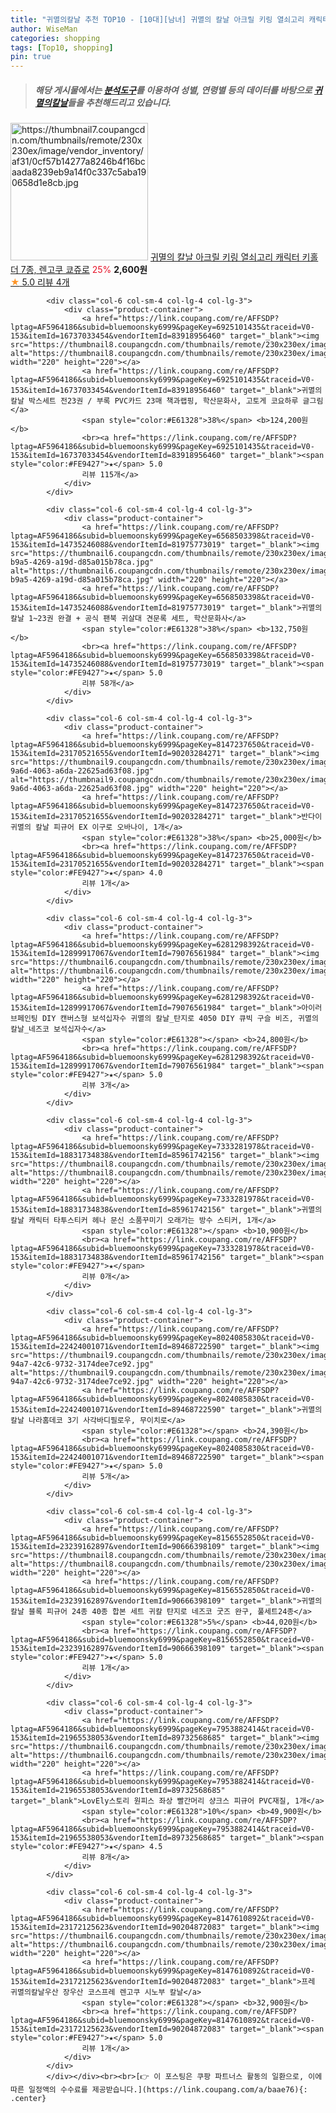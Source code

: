 ```yaml
---
title: "귀멸의칼날 추천 TOP10 - [10대][남녀] 귀멸의 칼날 아크릴 키링 열쇠고리 캐릭터 키홀더 7종, 렌고쿠 쿄쥬로"
author: WiseMan
categories: shopping
tags: [Top10, shopping]
pin: true
---
```


> ##### 해당 게시물에서는 [**분석도구**](https://itemscout.io/)를 이용하여 **성별**, **연령별** 등의 데이터를 바탕으로 [**귀멸의칼날**](https://link.coupang.com/a/baae76)들을 추천해드리고 있습니다.
<div class="container"><div class="row">
            <div class="col-6 col-sm-4 col-lg-4 col-lg-3">
                <div class="product-container">
                    <a href="https://link.coupang.com/re/AFFSDP?lptag=AF5964186&subid=bluemoonsky6999&pageKey=7894791816&traceid=V0-153&itemId=21623001602&vendorItemId=88674040285" target="_blank"><img src="https://thumbnail7.coupangcdn.com/thumbnails/remote/230x230ex/image/vendor_inventory/af31/0cf57b14277a8246b4f16bcaada8239eb9a14f0c337c5aba190658d1e8cb.jpg" alt="https://thumbnail7.coupangcdn.com/thumbnails/remote/230x230ex/image/vendor_inventory/af31/0cf57b14277a8246b4f16bcaada8239eb9a14f0c337c5aba190658d1e8cb.jpg" width="220" height="220"></a>
                    <a href="https://link.coupang.com/re/AFFSDP?lptag=AF5964186&subid=bluemoonsky6999&pageKey=7894791816&traceid=V0-153&itemId=21623001602&vendorItemId=88674040285" target="_blank">귀멸의 칼날 아크릴 키링 열쇠고리 캐릭터 키홀더 7종, 렌고쿠 쿄쥬로</a>
                    <span style="color:#E61328">25%</span> <b>2,600원</b>
                    <br><a href="https://link.coupang.com/re/AFFSDP?lptag=AF5964186&subid=bluemoonsky6999&pageKey=7894791816&traceid=V0-153&itemId=21623001602&vendorItemId=88674040285" target="_blank"><span style="color:#FE9427">★</span> 5.0
                    리뷰 4개</a>
                </div>
            </div>
            
            <div class="col-6 col-sm-4 col-lg-4 col-lg-3">
                <div class="product-container">
                    <a href="https://link.coupang.com/re/AFFSDP?lptag=AF5964186&subid=bluemoonsky6999&pageKey=6925101435&traceid=V0-153&itemId=16737033454&vendorItemId=83918956460" target="_blank"><img src="https://thumbnail8.coupangcdn.com/thumbnails/remote/230x230ex/image/vendor_inventory/149f/e6d352362b77f4a488d80a0d862aa5d9c86a8a6688bdb8fe9ba035c906e4.jpg" alt="https://thumbnail8.coupangcdn.com/thumbnails/remote/230x230ex/image/vendor_inventory/149f/e6d352362b77f4a488d80a0d862aa5d9c86a8a6688bdb8fe9ba035c906e4.jpg" width="220" height="220"></a>
                    <a href="https://link.coupang.com/re/AFFSDP?lptag=AF5964186&subid=bluemoonsky6999&pageKey=6925101435&traceid=V0-153&itemId=16737033454&vendorItemId=83918956460" target="_blank">귀멸의 칼날 박스세트 전23권 / 부록 PVC카드 23매 책과랩핑, 학산문화사, 고토게 코요하루 글그림</a>
                    <span style="color:#E61328">38%</span> <b>124,200원</b>
                    <br><a href="https://link.coupang.com/re/AFFSDP?lptag=AF5964186&subid=bluemoonsky6999&pageKey=6925101435&traceid=V0-153&itemId=16737033454&vendorItemId=83918956460" target="_blank"><span style="color:#FE9427">★</span> 5.0
                    리뷰 115개</a>
                </div>
            </div>
            
            <div class="col-6 col-sm-4 col-lg-4 col-lg-3">
                <div class="product-container">
                    <a href="https://link.coupang.com/re/AFFSDP?lptag=AF5964186&subid=bluemoonsky6999&pageKey=6568503398&traceid=V0-153&itemId=14735246088&vendorItemId=81975773019" target="_blank"><img src="https://thumbnail6.coupangcdn.com/thumbnails/remote/230x230ex/image/retail/images/2022/06/08/17/9/1b5f2a23-b9a5-4269-a19d-d85a015b78ca.jpg" alt="https://thumbnail6.coupangcdn.com/thumbnails/remote/230x230ex/image/retail/images/2022/06/08/17/9/1b5f2a23-b9a5-4269-a19d-d85a015b78ca.jpg" width="220" height="220"></a>
                    <a href="https://link.coupang.com/re/AFFSDP?lptag=AF5964186&subid=bluemoonsky6999&pageKey=6568503398&traceid=V0-153&itemId=14735246088&vendorItemId=81975773019" target="_blank">귀멸의 칼날 1~23권 완결 + 공식 팬북 귀살대 견문록 세트, 학산문화사</a>
                    <span style="color:#E61328">38%</span> <b>132,750원</b>
                    <br><a href="https://link.coupang.com/re/AFFSDP?lptag=AF5964186&subid=bluemoonsky6999&pageKey=6568503398&traceid=V0-153&itemId=14735246088&vendorItemId=81975773019" target="_blank"><span style="color:#FE9427">★</span> 5.0
                    리뷰 58개</a>
                </div>
            </div>
            
            <div class="col-6 col-sm-4 col-lg-4 col-lg-3">
                <div class="product-container">
                    <a href="https://link.coupang.com/re/AFFSDP?lptag=AF5964186&subid=bluemoonsky6999&pageKey=8147237650&traceid=V0-153&itemId=23170521655&vendorItemId=90203284271" target="_blank"><img src="https://thumbnail9.coupangcdn.com/thumbnails/remote/230x230ex/image/retail/images/2024/06/05/15/0/243fa983-9a6d-4063-a6da-22625ad63f08.jpg" alt="https://thumbnail9.coupangcdn.com/thumbnails/remote/230x230ex/image/retail/images/2024/06/05/15/0/243fa983-9a6d-4063-a6da-22625ad63f08.jpg" width="220" height="220"></a>
                    <a href="https://link.coupang.com/re/AFFSDP?lptag=AF5964186&subid=bluemoonsky6999&pageKey=8147237650&traceid=V0-153&itemId=23170521655&vendorItemId=90203284271" target="_blank">반다이 귀멸의 칼날 피규어 EX 이구로 오바나이, 1개</a>
                    <span style="color:#E61328">38%</span> <b>25,000원</b>
                    <br><a href="https://link.coupang.com/re/AFFSDP?lptag=AF5964186&subid=bluemoonsky6999&pageKey=8147237650&traceid=V0-153&itemId=23170521655&vendorItemId=90203284271" target="_blank"><span style="color:#FE9427">★</span> 4.0
                    리뷰 1개</a>
                </div>
            </div>
            
            <div class="col-6 col-sm-4 col-lg-4 col-lg-3">
                <div class="product-container">
                    <a href="https://link.coupang.com/re/AFFSDP?lptag=AF5964186&subid=bluemoonsky6999&pageKey=6281298392&traceid=V0-153&itemId=12899917067&vendorItemId=79076561984" target="_blank"><img src="https://thumbnail6.coupangcdn.com/thumbnails/remote/230x230ex/image/vendor_inventory/a693/d63f42c564535c7f49fb81a31ca8ffa2c3eae4b6ac339d4dac3cb2976e2d.jpg" alt="https://thumbnail6.coupangcdn.com/thumbnails/remote/230x230ex/image/vendor_inventory/a693/d63f42c564535c7f49fb81a31ca8ffa2c3eae4b6ac339d4dac3cb2976e2d.jpg" width="220" height="220"></a>
                    <a href="https://link.coupang.com/re/AFFSDP?lptag=AF5964186&subid=bluemoonsky6999&pageKey=6281298392&traceid=V0-153&itemId=12899917067&vendorItemId=79076561984" target="_blank">아이러브페인팅 DIY 캔버스형 보석십자수 귀멸의 칼날_탄지로 4050 DIY 큐빅 구슬 비즈, 귀멸의 칼날_네즈코 보석십자수</a>
                    <span style="color:#E61328"></span> <b>24,800원</b>
                    <br><a href="https://link.coupang.com/re/AFFSDP?lptag=AF5964186&subid=bluemoonsky6999&pageKey=6281298392&traceid=V0-153&itemId=12899917067&vendorItemId=79076561984" target="_blank"><span style="color:#FE9427">★</span> 5.0
                    리뷰 3개</a>
                </div>
            </div>
            
            <div class="col-6 col-sm-4 col-lg-4 col-lg-3">
                <div class="product-container">
                    <a href="https://link.coupang.com/re/AFFSDP?lptag=AF5964186&subid=bluemoonsky6999&pageKey=7333281978&traceid=V0-153&itemId=18831734838&vendorItemId=85961742156" target="_blank"><img src="https://thumbnail8.coupangcdn.com/thumbnails/remote/230x230ex/image/vendor_inventory/954c/e7b96bd1eedb343f388adb0fc7a418d7a3521fa7aa26d463ab203f913c50.jpg" alt="https://thumbnail8.coupangcdn.com/thumbnails/remote/230x230ex/image/vendor_inventory/954c/e7b96bd1eedb343f388adb0fc7a418d7a3521fa7aa26d463ab203f913c50.jpg" width="220" height="220"></a>
                    <a href="https://link.coupang.com/re/AFFSDP?lptag=AF5964186&subid=bluemoonsky6999&pageKey=7333281978&traceid=V0-153&itemId=18831734838&vendorItemId=85961742156" target="_blank">귀멸의 칼날 캐릭터 타투스티커 헤나 문신 소품꾸미기 오래가는 방수 스티커, 1개</a>
                    <span style="color:#E61328"></span> <b>10,900원</b>
                    <br><a href="https://link.coupang.com/re/AFFSDP?lptag=AF5964186&subid=bluemoonsky6999&pageKey=7333281978&traceid=V0-153&itemId=18831734838&vendorItemId=85961742156" target="_blank"><span style="color:#FE9427">★</span> 
                    리뷰 0개</a>
                </div>
            </div>
            
            <div class="col-6 col-sm-4 col-lg-4 col-lg-3">
                <div class="product-container">
                    <a href="https://link.coupang.com/re/AFFSDP?lptag=AF5964186&subid=bluemoonsky6999&pageKey=8024085830&traceid=V0-153&itemId=22424001071&vendorItemId=89468722590" target="_blank"><img src="https://thumbnail9.coupangcdn.com/thumbnails/remote/230x230ex/image/retail/images/2024/04/11/11/3/932f4d38-94a7-42c6-9732-3174dee7ce92.jpg" alt="https://thumbnail9.coupangcdn.com/thumbnails/remote/230x230ex/image/retail/images/2024/04/11/11/3/932f4d38-94a7-42c6-9732-3174dee7ce92.jpg" width="220" height="220"></a>
                    <a href="https://link.coupang.com/re/AFFSDP?lptag=AF5964186&subid=bluemoonsky6999&pageKey=8024085830&traceid=V0-153&itemId=22424001071&vendorItemId=89468722590" target="_blank">귀멸의칼날 나라홈데코 3기 사각바디필로우, 무이치로</a>
                    <span style="color:#E61328"></span> <b>24,390원</b>
                    <br><a href="https://link.coupang.com/re/AFFSDP?lptag=AF5964186&subid=bluemoonsky6999&pageKey=8024085830&traceid=V0-153&itemId=22424001071&vendorItemId=89468722590" target="_blank"><span style="color:#FE9427">★</span> 5.0
                    리뷰 5개</a>
                </div>
            </div>
            
            <div class="col-6 col-sm-4 col-lg-4 col-lg-3">
                <div class="product-container">
                    <a href="https://link.coupang.com/re/AFFSDP?lptag=AF5964186&subid=bluemoonsky6999&pageKey=8156552850&traceid=V0-153&itemId=23239162897&vendorItemId=90666398109" target="_blank"><img src="https://thumbnail8.coupangcdn.com/thumbnails/remote/230x230ex/image/vendor_inventory/f895/0e8634b21b4f7790276fdac99768ffcd19e75c0814b1eb34cd8256db138b.jpg" alt="https://thumbnail8.coupangcdn.com/thumbnails/remote/230x230ex/image/vendor_inventory/f895/0e8634b21b4f7790276fdac99768ffcd19e75c0814b1eb34cd8256db138b.jpg" width="220" height="220"></a>
                    <a href="https://link.coupang.com/re/AFFSDP?lptag=AF5964186&subid=bluemoonsky6999&pageKey=8156552850&traceid=V0-153&itemId=23239162897&vendorItemId=90666398109" target="_blank">귀멸의칼날 블록 피규어 24종 40종 합본 세트 귀칼 탄지로 네즈코 굿즈 완구, 풀세트24종</a>
                    <span style="color:#E61328">5%</span> <b>44,020원</b>
                    <br><a href="https://link.coupang.com/re/AFFSDP?lptag=AF5964186&subid=bluemoonsky6999&pageKey=8156552850&traceid=V0-153&itemId=23239162897&vendorItemId=90666398109" target="_blank"><span style="color:#FE9427">★</span> 5.0
                    리뷰 1개</a>
                </div>
            </div>
            
            <div class="col-6 col-sm-4 col-lg-4 col-lg-3">
                <div class="product-container">
                    <a href="https://link.coupang.com/re/AFFSDP?lptag=AF5964186&subid=bluemoonsky6999&pageKey=7953882414&traceid=V0-153&itemId=21965538053&vendorItemId=89732568685" target="_blank"><img src="https://thumbnail6.coupangcdn.com/thumbnails/remote/230x230ex/image/vendor_inventory/652a/9a253fd0a156050333ae0c0df5eb84c792cfed92f8c74eae8d2184c5c248.jpg" alt="https://thumbnail6.coupangcdn.com/thumbnails/remote/230x230ex/image/vendor_inventory/652a/9a253fd0a156050333ae0c0df5eb84c792cfed92f8c74eae8d2184c5c248.jpg" width="220" height="220"></a>
                    <a href="https://link.coupang.com/re/AFFSDP?lptag=AF5964186&subid=bluemoonsky6999&pageKey=7953882414&traceid=V0-153&itemId=21965538053&vendorItemId=89732568685" target="_blank">LovEly스토리 원피스 좌상 빨간머리 샹크스 피규어 PVC재질, 1개</a>
                    <span style="color:#E61328">10%</span> <b>49,900원</b>
                    <br><a href="https://link.coupang.com/re/AFFSDP?lptag=AF5964186&subid=bluemoonsky6999&pageKey=7953882414&traceid=V0-153&itemId=21965538053&vendorItemId=89732568685" target="_blank"><span style="color:#FE9427">★</span> 4.5
                    리뷰 8개</a>
                </div>
            </div>
            
            <div class="col-6 col-sm-4 col-lg-4 col-lg-3">
                <div class="product-container">
                    <a href="https://link.coupang.com/re/AFFSDP?lptag=AF5964186&subid=bluemoonsky6999&pageKey=8147610892&traceid=V0-153&itemId=23172125623&vendorItemId=90204872083" target="_blank"><img src="https://thumbnail6.coupangcdn.com/thumbnails/remote/230x230ex/image/vendor_inventory/90a5/82050441f4077e057ee87f3bdf53c7b0e8ba0bc602db6055441db801f03a.jpg" alt="https://thumbnail6.coupangcdn.com/thumbnails/remote/230x230ex/image/vendor_inventory/90a5/82050441f4077e057ee87f3bdf53c7b0e8ba0bc602db6055441db801f03a.jpg" width="220" height="220"></a>
                    <a href="https://link.coupang.com/re/AFFSDP?lptag=AF5964186&subid=bluemoonsky6999&pageKey=8147610892&traceid=V0-153&itemId=23172125623&vendorItemId=90204872083" target="_blank">프레 귀멸의칼날우산 장우산 코스프레 렌고쿠 시노부 칼날</a>
                    <span style="color:#E61328"></span> <b>32,900원</b>
                    <br><a href="https://link.coupang.com/re/AFFSDP?lptag=AF5964186&subid=bluemoonsky6999&pageKey=8147610892&traceid=V0-153&itemId=23172125623&vendorItemId=90204872083" target="_blank"><span style="color:#FE9427">★</span> 5.0
                    리뷰 1개</a>
                </div>
            </div>
            </div></div><br><br>[👉 이 포스팅은 쿠팡 파트너스 활동의 일환으로, 이에 따른 일정액의 수수료를 제공받습니다.](https://link.coupang.com/a/baae76){: .center}